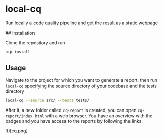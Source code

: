 # local-cq
Run locally a code quality pipeline and get the result as a static webpage

## Installation

Clone the repository and run
```bash
pip install .
```

## Usage

Navigate to the project for which you want to generate a report, then run `local-cq` specifying the source directory of your codebase and the tests directory

```bash
local-cq --source src/ --tests tests/
```

After it, a new folder called `cq-report` is created, you can open `cq-report/index.html` with a web browser. You have an overview with the badges and you have access to the reports by following the links.

!()[cq.png]